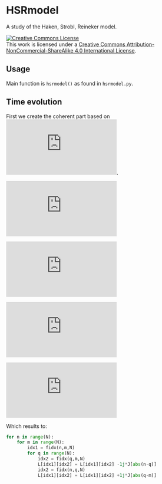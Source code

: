 # HSRmodel
A study of the Haken, Strobl, Reineker model.

<a rel="license" href="http://creativecommons.org/licenses/by-nc-sa/4.0/"><img alt="Creative Commons License" style="border-width:0" src="https://i.creativecommons.org/l/by-nc-sa/4.0/80x15.png" /></a><br />This work is licensed under a <a rel="license" href="http://creativecommons.org/licenses/by-nc-sa/4.0/">Creative Commons Attribution-NonCommercial-ShareAlike 4.0 International License</a>.

## Usage
Main function is `hsrmodel()` as found in `hsrmodel.py`.

## Time evolution
First we create the coherent part based on ![equation](https://latex.codecogs.com/gif.latex?L_0%20%3D%20H_0%5Ex).

![equation](https://latex.codecogs.com/gif.latex?-i%5BH_0%2Cp%5D_%7Bnm%7D%20%3D%20-i%5Cleft%3Cn%5Cright%7C%5BH_0%2Cp%5D%5Cleft%7Cm%5Cright%3E)
<!-- ( $-i[H_0,p]_{nm} = -i\left<n\right|[H_0,p]\left|m\right>$ ) -->

![equation](https://latex.codecogs.com/gif.latex?%5Cqquad%20%5Cqquad%20%5Cquad%3D%20-i%5Cleft%3Cn%5Cright%7C%5Cleft%5B%5Cleft%28%5Csum_%7Bn%27%7D%20%5Cepsilon%20%5Cleft%7Cn%27%5Cright%3E%5Cleft%3Cn%27%5Cright%7C&plus;%5Csum_%7Bn%27%5Cneq%20m%27%7D%20J_%7Bn%27m%27%7D%5Cleft%7Cn%27%5Cright%3E%5Cleft%3Cm%27%5Cright%7C%5Cright%29%5Csum_%7Br%2Cq%7D%20p_%7Brq%7D%20%5Cleft%7Cr%5Cright%3E%5Cleft%3Cq%5Cright%7C%5Cright.)
<!--$\qquad \qquad \quad= -i\left<n\right|\left[\left(\sum_{n'} \epsilon \left|n'\right>\left<n'\right|+\sum_{n'\neq m'} J_{n'm'}\left|n'\right>\left<m'\right|\right)\sum_{r,q} p_{rq} \left|r\right>\left<q\right|\right.$-->

![equation](https://latex.codecogs.com/gif.latex?%5Cqquad%20%5Cqquad%20%5Cqquad%20-%20%5Cleft.%5Csum_%7Brq%7D%20p_%7Brq%7D%5Cleft%7Cr%5Cright%3E%5Cleft%3Cq%5Cright%7C%5Cleft%28%5Csum_%7Bn%27%7D%20%5Cepsilon%20%5Cleft%7Cn%27%5Cright%3E%5Cleft%3Cn%27%5Cright%7C%20&plus;%20%5Csum_%7Bn%27%5Cneq%20m%27%7D%20J_%7Bn%27m%27%7D%5Cleft%7Cn%27%5Cright%3E%5Cleft%3Cm%27%5Cright%7C%5Cright%29%5Cright%5D%5Cleft%7Cm%5Cright%3E)
<!--$\qquad \qquad \qquad - \left.\sum_{rq} p_{rq}\left|r\right>\left<q\right|\left(\sum_{n'} \epsilon \left|n'\right>\left<n'\right| + \sum_{n'\neq m'} J_{n'm'}\left|n'\right>\left<m'\right|\right)\right]\left|m\right>$ -->

![equation](https://latex.codecogs.com/gif.latex?%5Cqquad%20%5Cqquad%20%5Cquad%20%3D%20-i%5Csum_%7Bq%7DJ_%7Bnq%7Dp_%7Bqm%7D%20&plus;i%20%5Csum_q%20p_%7Bnq%7DJ_%7Bqm%7D)
<!--$\qquad \qquad \quad = -i\sum_{q}J_{nq}p_{qm} +i \sum_q p_{nq}J_{qm}$-->

Which results to:
```python
for n in range(N):
    for m in range(N):
        idx1 = fidx(n,m,N)
        for q in range(N):
            idx2 = fidx(q,m,N)
            L[idx1][idx2] = L[idx1][idx2] -1j*J[abs(n-q)]
            idx2 = fidx(n,q,N)
            L[idx1][idx2] = L[idx1][idx2] +1j*J[abs(q-m)]
```
